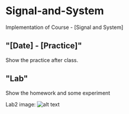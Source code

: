 # Signal-and-System
Implementation of Course - [Signal and System]

## "[Date] - [Practice]"
Show the practice after class.

## "Lab"
Show the homework and some experiment

Lab2 image:
![alt text][figure]

[figure]:https://github.com/kevinbird61/Signal-and-System/Lab2/Plot.png
